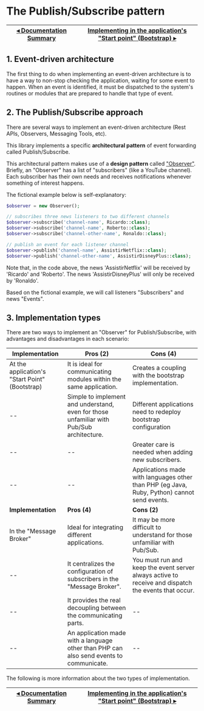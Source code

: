 # The Publish/Subscribe pattern

[◂ Documentation Summary](index.md) | [Implementing in the application's "Start point" (Bootstrap) ▸](02-implementing-in-bootstrap.md)
-- | --

## 1. Event-driven architecture

The first thing to do when implementing an event-driven architecture is to have a way to non-stop checking the application, waiting for some event to happen. When an event is identified, it must be dispatched to the system's routines or modules that are prepared to handle that type of event.

## 2. The Publish/Subscribe approach

There are several ways to implement an event-driven architecture (Rest APIs, Observers, Messaging Tools, etc).

This library implements a specific **architectural pattern** of event forwarding called Publish/Subscribe.

This architectural pattern makes use of a **design pattern** called ["Observer"](https://refactoring.guru/design-patterns/observer). Briefly, an "Observer" has a list of "subscribers" (like a YouTube channel). Each subscriber has their own needs and receives notifications whenever something of interest happens.

The fictional example below is self-explanatory:

```php
$observer = new Observer();

// subscribes three news listeners to two different channels
$observer->subscribe('channel-name', Ricardo::class);
$observer->subscribe('channel-name', Roberto::class);
$observer->subscribe('channel-other-name', Ronaldo::class);

// publish an event for each listener channel
$observer->publish('channel-name', AssistirNetflix::class);
$observer->publish('channel-other-name', AssistirDisneyPlus::class);
```

Note that, in the code above, the news 'AssistirNetflix' will be received by 'Ricardo' and 'Roberto'. The news 'AssistirDisneyPlus' will only be received by 'Ronaldo'.

Based on the fictional example, we will call listeners "Subscribers" and news "Events".

## 3. Implementation types

There are two ways to implement an "Observer" for Publish/Subscribe, with advantages and disadvantages in each scenario:

Implementation | Pros (2) | Cons (4)
-- | -- | --
At the application's "Start Point" (Bootstrap) | It is ideal for communicating modules within the same application. | Creates a coupling with the bootstrap implementation.
-- | Simple to implement and understand, even for those unfamiliar with Pub/Sub architecture. | Different applications need to redeploy bootstrap configuration
-- | -- | Greater care is needed when adding new subscribers.
-- | -- | Applications made with languages other than PHP (eg Java, Ruby, Python) cannot send events.
**Implementation** | **Pros (4)** | **Cons (2)**
In the "Message Broker" | Ideal for integrating different applications. | It may be more difficult to understand for those unfamiliar with Pub/Sub.
-- | It centralizes the configuration of subscribers in the "Message Broker". | You must run and keep the event server always active to receive and dispatch the events that occur.
-- | It provides the real decoupling between the communicating parts. | --
-- | An application made with a language other than PHP can also send events to communicate. | --

The following is more information about the two types of implementation.

[◂ Documentation Summary](index.md) | [Implementing in the application's "Start point" (Bootstrap) ▸](02-implementing-in-bootstrap.md)
-- | --
